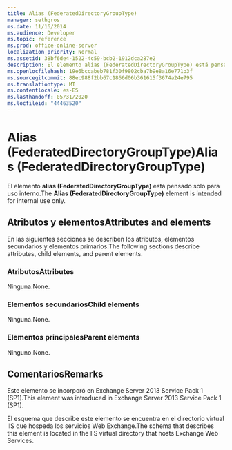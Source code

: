 ```yaml
---
title: Alias (FederatedDirectoryGroupType)
manager: sethgros
ms.date: 11/16/2014
ms.audience: Developer
ms.topic: reference
ms.prod: office-online-server
localization_priority: Normal
ms.assetid: 38bf6de4-1522-4c59-bcb2-1912dca287e2
description: El elemento alias (FederatedDirectoryGroupType) está pensado solo para uso interno.
ms.openlocfilehash: 19e6bccabeb781f30f9802cba7b9e8a16e771b3f
ms.sourcegitcommit: 88ec988f2bb67c1866d06b361615f3674a24e795
ms.translationtype: MT
ms.contentlocale: es-ES
ms.lasthandoff: 05/31/2020
ms.locfileid: "44463520"
---
```

# <a name="alias-federateddirectorygrouptype"></a><span data-ttu-id="e4e09-103">Alias (FederatedDirectoryGroupType)</span><span class="sxs-lookup"><span data-stu-id="e4e09-103">Alias (FederatedDirectoryGroupType)</span></span>

<span data-ttu-id="e4e09-104">El elemento **alias (FederatedDirectoryGroupType)** está pensado solo para uso interno.</span><span class="sxs-lookup"><span data-stu-id="e4e09-104">The **Alias (FederatedDirectoryGroupType)** element is intended for internal use only.</span></span> 

## <a name="attributes-and-elements"></a><span data-ttu-id="e4e09-105">Atributos y elementos</span><span class="sxs-lookup"><span data-stu-id="e4e09-105">Attributes and elements</span></span>

<span data-ttu-id="e4e09-106">En las siguientes secciones se describen los atributos, elementos secundarios y elementos primarios.</span><span class="sxs-lookup"><span data-stu-id="e4e09-106">The following sections describe attributes, child elements, and parent elements.</span></span>
  
### <a name="attributes"></a><span data-ttu-id="e4e09-107">Atributos</span><span class="sxs-lookup"><span data-stu-id="e4e09-107">Attributes</span></span>

<span data-ttu-id="e4e09-108">Ninguna.</span><span class="sxs-lookup"><span data-stu-id="e4e09-108">None.</span></span>
  
### <a name="child-elements"></a><span data-ttu-id="e4e09-109">Elementos secundarios</span><span class="sxs-lookup"><span data-stu-id="e4e09-109">Child elements</span></span>

<span data-ttu-id="e4e09-110">Ninguna.</span><span class="sxs-lookup"><span data-stu-id="e4e09-110">None.</span></span>
  
### <a name="parent-elements"></a><span data-ttu-id="e4e09-111">Elementos principales</span><span class="sxs-lookup"><span data-stu-id="e4e09-111">Parent elements</span></span>

<span data-ttu-id="e4e09-112">Ninguno.</span><span class="sxs-lookup"><span data-stu-id="e4e09-112">None.</span></span>
  
## <a name="remarks"></a><span data-ttu-id="e4e09-113">Comentarios</span><span class="sxs-lookup"><span data-stu-id="e4e09-113">Remarks</span></span>

<span data-ttu-id="e4e09-114">Este elemento se incorporó en Exchange Server 2013 Service Pack 1 (SP1).</span><span class="sxs-lookup"><span data-stu-id="e4e09-114">This element was introduced in Exchange Server 2013 Service Pack 1 (SP1).</span></span>
  
<span data-ttu-id="e4e09-115">El esquema que describe este elemento se encuentra en el directorio virtual IIS que hospeda los servicios Web Exchange.</span><span class="sxs-lookup"><span data-stu-id="e4e09-115">The schema that describes this element is located in the IIS virtual directory that hosts Exchange Web Services.</span></span>
  

